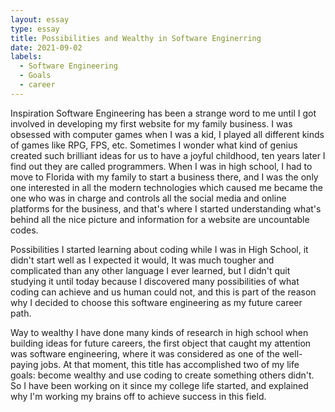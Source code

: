 ```yaml
---
layout: essay
type: essay
title: Possibilities and Wealthy in Software Enginerring
date: 2021-09-02
labels:
  - Software Engineering
  - Goals
  - career
---
```


Inspiration
Software Engineering has been a strange word to me until I got involved in developing my first website for my family business. I was obsessed with computer games when I was a kid, I played all different kinds of games like RPG, FPS, etc. Sometimes I wonder what kind of genius created such brilliant ideas for us to have a joyful childhood, ten years later I find out they are called programmers. When I was in high school, I had to move to Florida with my family to start a business there, and I was the only one interested in all the modern technologies which caused me became the one who was in charge and controls all the social media and online platforms for the business, and that's where I started understanding what's behind all the nice picture and information for a website are uncountable codes.

Possibilities 
I started learning about coding while I was in High School, it didn't start well as I expected it would, It was much tougher and complicated than any other language I ever learned, but I didn't quit studying it until today because I discovered many possibilities of what coding can achieve and us human could not, and this is part of the reason why I decided to choose this software engineering as my future career path.

Way to wealthy
I have done many kinds of research in high school when building ideas for future careers, the first object that caught my attention was software engineering, where it was considered as one of the well-paying jobs. At that moment, this title has accomplished two of my life goals: become wealthy and use coding to create something others didn't. So I have been working on it since my college life started, and explained why I'm working my brains off to achieve success in this field.
